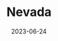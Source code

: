 ---
title: "Nevada"
type: state
borders:
  - Arizona
  - California
  - Idaho
  - Oregon
  - Utah
country:
  - United States
date: 2023-06-24
hashtag: nevada
tags:
  - state
  - United States
---